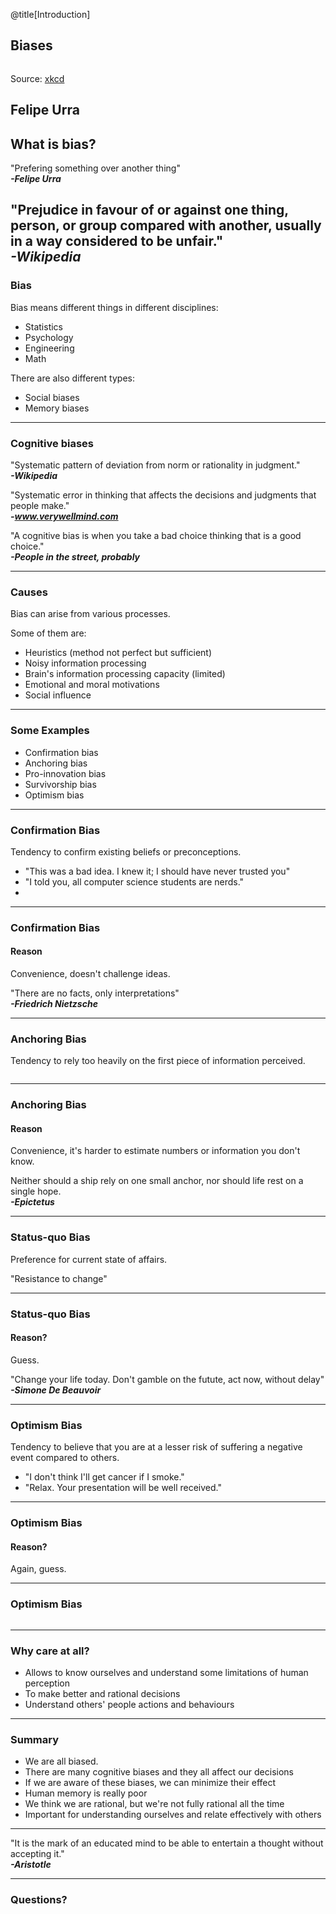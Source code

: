 @title[Introduction]
<h2>Biases</h2>

<img src="images/how_it_works.png" alt="">

Source: [xkcd](https://xkcd.com/385/)

Felipe Urra
---
<h2>What is bias?</h2>

"Prefering something over another thing"
<br/>***-Felipe Urra***

"Prejudice in favour of or against one thing, person, or group compared with another, usually in a way considered to be unfair."
<br/>***-Wikipedia***
---
<h3>Bias</h3>
Bias means different things in different disciplines:

* Statistics
* Psychology
* Engineering
* Math

There are also different types:

* Social biases
* Memory biases
---
<h3>Cognitive biases</h3>

"Systematic pattern of deviation from norm or rationality in judgment."
<br/>***-Wikipedia***

"Systematic error in thinking that affects the decisions and judgments that people make."
<br/>***-www.verywellmind.com***

"A cognitive bias is when you take a bad choice thinking that is a good choice."
<br/>***-People in the street, probably***

---
<h3>Causes</h3>

Bias can arise from various processes.

Some of them are:

* Heuristics (method not perfect but sufficient)
* Noisy information processing
* Brain's information processing capacity (limited)
* Emotional and moral motivations
* Social influence

---
<h3>Some Examples</h3>

* Confirmation bias
* Anchoring bias
* Pro-innovation bias
* Survivorship bias
* Optimism bias

---
<h3>Confirmation Bias</h3>

Tendency to confirm existing beliefs or preconceptions.

* "This was a bad idea. I knew it; I should have never trusted you"
* "I told you, all computer science students are nerds."
*
---
<h3>Confirmation Bias</h3>

<h4>Reason</h4>

Convenience, doesn't challenge ideas.



"There are no facts, only interpretations"
<br/>***-Friedrich Nietzsche***

---
<h3>Anchoring Bias</h3>

Tendency to rely too heavily on the first piece of information perceived.

<img src="images/anchoring_effect.jpg" alt="">

---
<h3>Anchoring Bias</h3>

<h4>Reason</h4>

Convenience, it's harder to estimate numbers or information you don't know.

Neither should a ship rely on one small anchor, nor should life rest on a single hope. 
<br/>***-Epictetus***

---
<h3>Status-quo Bias</h3>

Preference for current state of affairs.

"Resistance to change"

---
<h3>Status-quo Bias</h3>

<h4>Reason?</h4>

Guess.

"Change your life today. Don't gamble on the futute, act now, without delay"
<br/>***-Simone De Beauvoir***

---
<h3>Optimism Bias</h3>

Tendency to believe that you are at a lesser risk of suffering a negative event compared to others.

* "I don't think I'll get cancer if I smoke."
* "Relax. Your presentation will be well received."

---
<h3>Optimism Bias</h3>

<h4>Reason?</h4>

Again, guess.

---
<h3>Optimism Bias</h3>

<img src="images/anchoring_effect.jpg" alt="">

---
<h3>Why care at all?</h3>

* Allows to know ourselves and understand some limitations of human perception
* To make better and rational decisions
* Understand others' people actions and behaviours

---
<h3>Summary</h3>

* We are all biased.
* There are many cognitive biases and they all affect our decisions
* If we are aware of these biases, we can minimize their effect
* Human memory is really poor
* We think we are rational, but we're not fully rational all the time
* Important for understanding ourselves and relate effectively with others

---



"It is the mark of an educated mind to be able to entertain a thought without accepting it."
<br/>***-Aristotle***



---
<h3>Questions?</h3>

<img src="images/google.png" alt="">